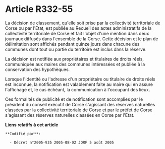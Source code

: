 # Article R332-55

La décision de classement, qu'elle soit prise par la collectivité territoriale de Corse ou par l'Etat, est publiée au Recueil
des actes administratifs de la collectivité territoriale de Corse et fait l'objet d'une mention dans deux journaux diffusés
dans l'ensemble de la Corse. Cette décision et le plan de délimitation sont affichés pendant quinze jours dans chacune des
communes dont tout ou partie du territoire est inclus dans la réserve.

La décision est notifiée aux propriétaires et titulaires de droits réels, communiquée aux maires des communes intéressées et
publiée à la conservation des hypothèques.

Lorsque l'identité ou l'adresse d'un propriétaire ou titulaire de droits réels est inconnue, la notification est valablement
faite au maire qui en assure l'affichage et, le cas échéant, la communication à l'occupant des lieux.

Ces formalités de publicité et de notification sont accomplies par le président du conseil exécutif de Corse s'agissant des
réserves naturelles classées par la collectivité territoriale de Corse et par le préfet de Corse s'agissant des réserves
naturelles classées en Corse par l'Etat.

**Liens relatifs à cet article**

	**Codifié par**:

	  - Décret n°2005-935 2005-08-02 JORF 5 août 2005
